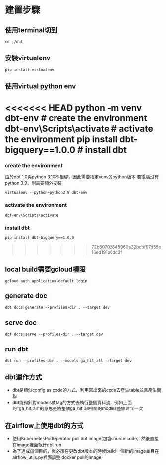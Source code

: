 # 建置步驟
## 使用terminal切到
```
cd ./dbt
```

## 安裝virtualenv
```
pip install virtualenv
```

## 使用virtual python env
<<<<<<< HEAD
python -m venv dbt-env             # create the environment
dbt-env\\Scripts\\activate         # activate the environment
pip install dbt-bigquery==1.0.0     # install dbt
=======
### create the environment
由於dbt 1.0與python 3.10不相容，因此需要指定venv的python版本
若電腦沒有python 3.9，則需要額外安裝
```
virtualenv --python=python3.9 dbt-env
```
### activate the environment
```
dbt-env\Scripts\activate
```

### install dbt
```
pip install dbt-bigquery==1.0.0
```
>>>>>>> 72b60702845960a32bcbf97d55e16ed191b0dc3f

## local build需要gcloud權限
```
gcloud auth application-default login
```

## generate doc
```
dbt docs generate --profiles-dir . --target dev
```

## serve doc
```
dbt docs serve --profiles-dir . --target dev
```

## run dbt
```
dbt run --profiles-dir . --models ga_hit_all --target dev
```

## dbt運作方式
- dbt是類似config as code的方式，利用寫出來的code去產生table並且產生關聯
- dbt能夠針對models或tag的方式去執行整個資料流，例如上面的"ga_hit_all"的意思是將整個ga_hit_all相關的models整個建立一次

## 在airflow上使用dbt的方式
- 使用KubernetesPodOperator pull dbt image(包含source code，然後直接在image裡面執行dbt run 
- 為了達成這個目的，就必須在更改dbt版本的時候build一個新的image並且在airflow_utils.py裡面調整 docker pull的image